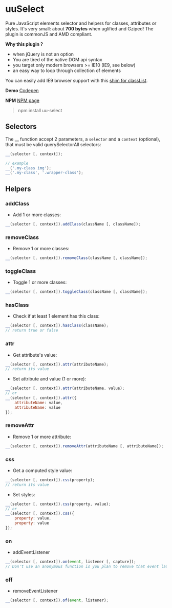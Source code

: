 # uuSelect

Pure JavaScript elements selector and helpers for classes, attributes or styles.
It's very small: about **700 bytes** when uglified and Gziped!
The plugin is commonJS and AMD compliant.

**Why this plugin ?**
- when jQuery is not an option
- You are tired of the native DOM api syntax
- you target only modern browsers >= IE10 (IE9, see below)
- an easy way to loop through collection of elements

You can easily add IE9 browser support with this [shim for classList](https://www.npmjs.com/package/classlist-polyfill).

**Demo**
[Codepen](http://codepen.io/lordfpx/pen/BKPEOQ)

**NPM**
[NPM page](https://www.npmjs.com/package/uu-select)

> npm install uu-select

## Selectors

  The __ function accept 2 parameters, a `selector` and a `context` (optional), that must be valid querySelectorAll selectors:

  ```javascript
  __(selector [, context]);

  // example
  __('.my-class img');
  __('.my-class', '.wrapper-class');
  ```

## Helpers

### addClass
  - Add 1 or more classes:
  ```javascript
  __(selector [, context]).addClass(className [, className]);
  ```

### removeClass
  - Remove 1 or more classes:
  ```javascript
  __(selector [, context]).removeClass(className [, className]);
  ```

### toggleClass
  - Toggle 1 or more classes:
  ```javascript
  __(selector [, context]).toggleClass(className [, className]);
  ```

### hasClass
  - Check if at least 1 element has this class:
  ```javascript
  __(selector [, context]).hasClass(className);
  // return true or false
  ```

### attr
  - Get attribute's value:
  ```javascript
  __(selector [, context]).attr(attributeName);
  // return its value
  ```

  - Set attribute and value (1 or more):
  ```javascript
  __(selector [, context]).attr(attributeName, value);
  // or
  __(selector [, context]).attr({
      attributeName: value,
      attributeName: value
  });
  ```

### removeAttr
  - Remove 1 or more attribute:
  ```javascript
  __(selector [, context]).removeAttr(attributeName [, attributeName]);
  ```

### css
  - Get a computed style value:
  ```javascript
  __(selector [, context]).css(property);
  // return its value
  ```

  - Set styles:
  ```javascript
  __(selector [, context]).css(property, value);
  // or
  __(selector [, context]).css({
      property: value,
      property: value
  });
  ```

### on
  - addEventListener
  ```javascript
  __(selector [, context]).on(event, listener [, capture]);
  // Don't use an anonymous function is you plan to remove that event later
  ```

### off
  - removeEventListener
  ```javascript
  __(selector [, context]).of(event, listener);
  ```